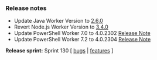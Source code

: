 ### Release notes
<!-- Please add your release notes in the following format:
- My change description (#PR)
-->
- Update Java Worker Version to [2.6.0](https://github.com/Azure/azure-functions-java-worker/releases/tag/2.6.0)
- Revert Node.js Worker Version to [3.4.0](https://github.com/Azure/azure-functions-nodejs-worker/releases/tag/v3.4.0)
- Update PowerShell Worker 7.0 to 4.0.2302 [Release Note](https://github.com/Azure/azure-functions-powershell-worker/releases/tag/v4.0.2302)
- Update PowerShell Worker 7.2 to 4.0.2304 [Release Note](https://github.com/Azure/azure-functions-powershell-worker/releases/tag/v4.0.2304)

**Release sprint:** Sprint 130
[ [bugs](https://github.com/Azure/azure-functions-host/issues?q=is%3Aissue+milestone%3A%22Functions+Sprint+130%22+label%3Abug+is%3Aclosed) | [features](https://github.com/Azure/azure-functions-host/issues?q=is%3Aissue+milestone%3A%22Functions+Sprint+130%22+label%3Afeature+is%3Aclosed) ]
